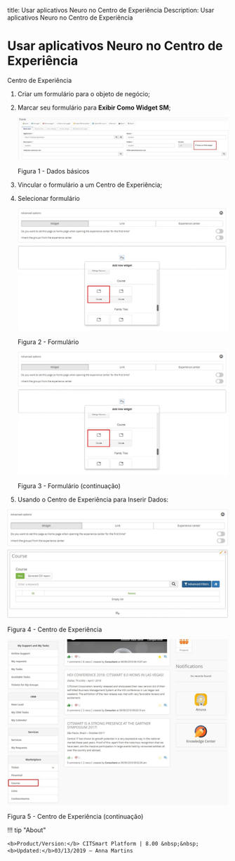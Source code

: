 title: Usar aplicativos Neuro no Centro de Experiência
Description: Usar aplicativos Neuro no Centro de Experiência
# Usar aplicativos Neuro no Centro de Experiência

Centro de Experiência

1.  Criar um formulário para o objeto de negócio;

2.  Marcar seu formulário para **Exibir Como Widget SM**;

    ![basic](images/neuro-sm-5.jpg)

    Figura 1 - Dados básicos

3.  Vincular o formulário a um Centro de Experiência;

4.  Selecionar formulário

    ![basic](images/neuro-sm-6.png)

    Figura 2 - Formulário

    ![basic](images/neuro-sm-7.png)

    Figura 3 - Formulário (continuação)

5.  Usando o Centro de Experiência para Inserir Dados:

![basic](images/neuro-sm-8.png)

Figura 4 - Centro de Experiência


![basic](images/neuro-sm-9.png)

Figura 5 - Centro de Experiência (continuação)


!!! tip "About"

    <b>Product/Version:</b> CITSmart Platform | 8.00 &nbsp;&nbsp;
    <b>Updated:</b>03/13/2019 – Anna Martins
